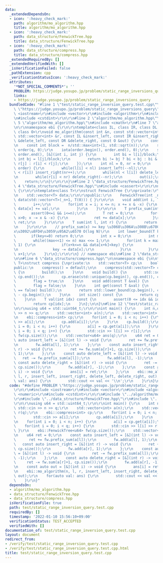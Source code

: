 ```yaml
---
data:
  _extendedDependsOn:
  - icon: ':heavy_check_mark:'
    path: algorithm/mo_algorithm.hpp
    title: algorithm/mo_algorithm.hpp
  - icon: ':heavy_check_mark:'
    path: data_structure/FenwickTree.hpp
    title: data_structure/FenwickTree.hpp
  - icon: ':heavy_check_mark:'
    path: data_structure/compress.hpp
    title: data_structure/compress.hpp
  _extendedRequiredBy: []
  _extendedVerifiedWith: []
  _isVerificationFailed: false
  _pathExtension: cpp
  _verificationStatusIcon: ':heavy_check_mark:'
  attributes:
    '*NOT_SPECIAL_COMMENTS*': ''
    PROBLEM: https://judge.yosupo.jp/problem/static_range_inversions_query
    links:
    - https://judge.yosupo.jp/problem/static_range_inversions_query
  bundledCode: "#line 1 \"test/static_range_inversion_query.test.cpp\"\n#define PROBLEM\
    \ \"https://judge.yosupo.jp/problem/static_range_inversions_query\"\r\n\r\n#include\
    \ <iostream>\r\n#include <vector>\r\n#include <algorithm>\r\n#include <numeric>\r\
    \n#include <cstdint>\r\n\r\n#line 2 \"algorithm/mo_algorithm.hpp\"\n\r\n#line\
    \ 5 \"algorithm/mo_algorithm.hpp\"\n#include <cmath>\r\n#line 7 \"algorithm/mo_algorithm.hpp\"\
    \n\r\nnamespace ebi {\r\n\r\ntemplate<class IL, class IR, class DL, class DR,\
    \ class O>\r\nvoid mo_algorithm(const int &n, const std::vector<int> &l, const\
    \ std::vector<int> &r, const IL &insert_left, const IR &insert_right, const DL\
    \ &delete_left, const DR &delete_right, const O &out) {\r\n    const int q = l.size();\r\
    \n    const int block =  n/std::max<int>(1, std::sqrt(n));\r\n    std::vector<int>\
    \ order(q, 0);\r\n    iota(order.begin(), order.end(), 0);\r\n    std::sort(order.begin(),\
    \ order.end(), [&](int i, int j) {\r\n        int bi = l[i]/block;\r\n       \
    \ int bj = l[j]/block;\r\n        return bi != bj ? bi < bj : bi & 1 ? r[i] >\
    \ r[j] : r[i] < r[j];\r\n    });\r\n    int nl = 0, nr = 0;\r\n    for(auto i:\
    \ order) {\r\n        while(l[i] < nl) insert_left(--nl);\r\n        while(nr\
    \ < r[i]) insert_right(nr++);\r\n        while(nl < l[i]) delete_left(nl++);\r\
    \n        while(r[i] < nr) delete_right(--nr);\r\n        out(i);\r\n    }\r\n\
    \    return;\r\n}\r\n\r\n}\n#line 2 \"data_structure/FenwickTree.hpp\"\n\r\n#line\
    \ 4 \"data_structure/FenwickTree.hpp\"\n#include <cassert>\r\n\r\nnamespace ebi\
    \ {\r\n\r\ntemplate<class T>\r\nstruct FenwickTree {\r\nprivate:\r\n    int n;\r\
    \n    std::vector<T> data;\r\n\r\npublic:\r\n    FenwickTree(int _n) : n(_n),\
    \ data(std::vector<T>(_n+1, T(0))) { }\r\n\r\n    void add(int i, T val) {\r\n\
    \        i++;\r\n        for(int x = i; x <= n; x += x & -x) {\r\n           \
    \ data[x] += val;\r\n        }\r\n    }\r\n\r\n    T prefix_sum(int i) {\r\n \
    \       assert(0<=i && i<=n);\r\n        T ret = 0;\r\n        for(int x = i;\
    \ x>0; x -= x & -x) {\r\n            ret += data[x];\r\n        }\r\n        return\
    \ ret;\r\n    }\r\n\r\n    T sum(int l, int r) {\r\n        return prefix_sum(r)-prefix_sum(l);\r\
    \n    }\r\n\r\n    // prefix_sum(x) >= key \u3068\u306A\u308B\u6700\u5C0F\u306E\
    x\u3092\u8FD4\u3059\u95A2\u6570 O(log N)\r\n    int lower_bound(T key) {\r\n \
    \       if(key<=0) return 0;\r\n        int x = 0;\r\n        int max = 1;\r\n\
    \        while((max<<1) <= n) max <<= 1;\r\n        for(int k = max; k>0; k >>=\
    \ 1) {\r\n            if(x+k<=n && data[x+k]<key) {\r\n                x += k;\r\
    \n                key -= data[x];\r\n            }\r\n        }\r\n        return\
    \ x+1;\r\n    }\r\n};\r\n\r\n} // namespace ebi\n#line 2 \"data_structure/compress.hpp\"\
    \n\n#line 6 \"data_structure/compress.hpp\"\n\nnamespace ebi {\n\ntemplate<class\
    \ T>\nstruct compress {\nprivate:\n    std::vector<T> cp;\n    bool flag = false;\n\
    public:\n    compress() = default;\n\n    compress(std::vector<T> cp) : cp(cp)\
    \ {\n        build();\n    }\n\n    void build() {\n        std::sort(cp.begin(),\
    \ cp.end());\n        cp.erase(std::unique(cp.begin(), cp.end()), cp.end());\n\
    \        flag = true;\n    }\n\n    void add(const T &val) {\n        cp.emplace_back(val);\n\
    \        flag = false;\n    }\n\n    int get(const T &val) {\n        if(flag\
    \ == false) build();\n        return std::lower_bound(cp.begin(), cp.end(), val)\
    \ - cp.begin();\n    }\n\n    int size() const {\n        return cp.size();\n\
    \    }\n\n    T val(int idx) const {\n        assert(0 <= idx && idx < (int)cp.size());\n\
    \        return cp[idx];\n    }\n};\n\n}\n#line 12 \"test/static_range_inversion_query.test.cpp\"\
    \n\r\nusing u64 = std::uint64_t;\r\n\r\nint main() {\r\n    int n,q;\r\n    std::cin\
    \ >> n >> q;\r\n    std::vector<int> a(n);\r\n    std::vector<int> l(q), r(q);\r\
    \n    ebi::compress<int> cp;\r\n    for(int i = 0; i < n; i++) {\r\n        std::cin\
    \ >> a[i];\r\n        cp.add(a[i]);\r\n    }\r\n    cp.build();\r\n    for(int\
    \ i = 0; i < n; i++) {\r\n        a[i] = cp.get(a[i]);\r\n    }\r\n    for(int\
    \ i = 0; i < q; i++) {\r\n        std::cin >> l[i] >> r[i];\r\n    }\r\n    ebi::FenwickTree<u64>\
    \ fw(cp.size());\r\n    std::vector<u64> ans(q);\r\n    u64 ret = 0;\r\n    const\
    \ auto insert_left = [&](int l) -> void {\r\n        ret += fw.prefix_sum(a[l]);\r\
    \n        fw.add(a[l], 1);\r\n    };\r\n    const auto insert_right = [&](int\
    \ r) -> void {\r\n        ret += fw.sum(a[r]+1, cp.size());\r\n        fw.add(a[r],\
    \ 1);\r\n    };\r\n    const auto delete_left = [&](int l) -> void {\r\n     \
    \   ret -= fw.prefix_sum(a[l]);\r\n        fw.add(a[l], -1);\r\n    };\r\n   \
    \ const auto delete_right = [&](int r) -> void {\r\n        ret -= fw.sum(a[r]+1,\
    \ cp.size());\r\n        fw.add(a[r], -1);\r\n    };\r\n    const auto out = [&](int\
    \ i) -> void {\r\n        ans[i] = ret;\r\n    };\r\n    ebi::mo_algorithm(n,\
    \ l, r, insert_left, insert_right, delete_left, delete_right, out);\r\n    for(auto\
    \ val: ans) {\r\n        std::cout << val << '\\n';\r\n    }\r\n}\n"
  code: "#define PROBLEM \"https://judge.yosupo.jp/problem/static_range_inversions_query\"\
    \r\n\r\n#include <iostream>\r\n#include <vector>\r\n#include <algorithm>\r\n#include\
    \ <numeric>\r\n#include <cstdint>\r\n\r\n#include \"../algorithm/mo_algorithm.hpp\"\
    \r\n#include \"../data_structure/FenwickTree.hpp\"\r\n#include \"../data_structure/compress.hpp\"\
    \r\n\r\nusing u64 = std::uint64_t;\r\n\r\nint main() {\r\n    int n,q;\r\n   \
    \ std::cin >> n >> q;\r\n    std::vector<int> a(n);\r\n    std::vector<int> l(q),\
    \ r(q);\r\n    ebi::compress<int> cp;\r\n    for(int i = 0; i < n; i++) {\r\n\
    \        std::cin >> a[i];\r\n        cp.add(a[i]);\r\n    }\r\n    cp.build();\r\
    \n    for(int i = 0; i < n; i++) {\r\n        a[i] = cp.get(a[i]);\r\n    }\r\n\
    \    for(int i = 0; i < q; i++) {\r\n        std::cin >> l[i] >> r[i];\r\n   \
    \ }\r\n    ebi::FenwickTree<u64> fw(cp.size());\r\n    std::vector<u64> ans(q);\r\
    \n    u64 ret = 0;\r\n    const auto insert_left = [&](int l) -> void {\r\n  \
    \      ret += fw.prefix_sum(a[l]);\r\n        fw.add(a[l], 1);\r\n    };\r\n \
    \   const auto insert_right = [&](int r) -> void {\r\n        ret += fw.sum(a[r]+1,\
    \ cp.size());\r\n        fw.add(a[r], 1);\r\n    };\r\n    const auto delete_left\
    \ = [&](int l) -> void {\r\n        ret -= fw.prefix_sum(a[l]);\r\n        fw.add(a[l],\
    \ -1);\r\n    };\r\n    const auto delete_right = [&](int r) -> void {\r\n   \
    \     ret -= fw.sum(a[r]+1, cp.size());\r\n        fw.add(a[r], -1);\r\n    };\r\
    \n    const auto out = [&](int i) -> void {\r\n        ans[i] = ret;\r\n    };\r\
    \n    ebi::mo_algorithm(n, l, r, insert_left, insert_right, delete_left, delete_right,\
    \ out);\r\n    for(auto val: ans) {\r\n        std::cout << val << '\\n';\r\n\
    \    }\r\n}"
  dependsOn:
  - algorithm/mo_algorithm.hpp
  - data_structure/FenwickTree.hpp
  - data_structure/compress.hpp
  isVerificationFile: true
  path: test/static_range_inversion_query.test.cpp
  requiredBy: []
  timestamp: '2022-01-10 15:56:10+09:00'
  verificationStatus: TEST_ACCEPTED
  verifiedWith: []
documentation_of: test/static_range_inversion_query.test.cpp
layout: document
redirect_from:
- /verify/test/static_range_inversion_query.test.cpp
- /verify/test/static_range_inversion_query.test.cpp.html
title: test/static_range_inversion_query.test.cpp
---
```

